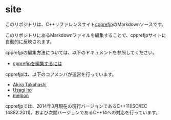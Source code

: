 site
====

このリポジトリは、C++リファレンスサイト[cpprefjp](https://sites.google.com/site/cpprefjp/)のMarkdownソースです。

このリポジトリにあるMarkdownファイルを編集することで、cpprefjpサイトに自動的に反映されます。


cpprefjpの編集方法については、以下のドキュメントを参照してください。

* [cpprefjpを編集するには](/editors_doc/start_editing.md)


cpprefjpは、以下のコアメンバが運営を行っています。
* [Akira Takahashi](https://github.com/faithandbrave/)
* [Usagi Ito](https://github.com/usagi)
* [melpon](https://github.com/melpon)


cpprefjpでは、2014年3月現在の現行バージョンであるC++11(ISO/IEC 14882:2011)、および次期バージョンであるC++14への対応を行っています。

